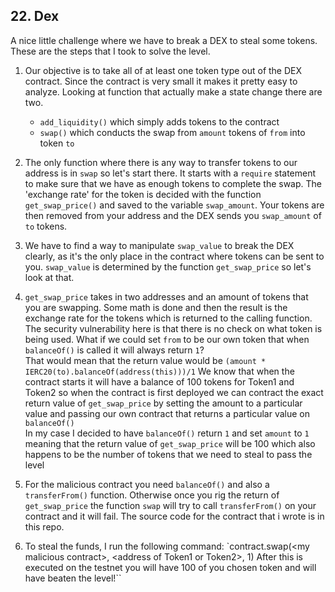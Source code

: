## 22. Dex
A nice little challenge where we have to break a DEX to steal some tokens. These are the steps that I took to solve the level.

1. Our objective is to take all of at least one token type out of the DEX contract. Since the contract is very small it makes it pretty easy to analyze. Looking at function that actually make a state change there are two. 
    - `add_liquidity()` which simply adds tokens to the contract
    - `swap()` which conducts the swap from `amount` tokens of `from` into token `to`

2. The only function where there is any way to transfer tokens to our address is in `swap` so let's start there. It starts with a `require` statement to make sure that we have as enough tokens to complete the swap. The 'exchange rate' for the token is decided with the function `get_swap_price()` and saved to the variable `swap_amount`. Your tokens are then removed from your address and the DEX sends you `swap_amount` of `to` tokens. 

3. We have to find a way to manipulate `swap_value` to break the DEX clearly, as it's the only place in the contract where tokens can be sent to you. `swap_value` is determined by the function `get_swap_price` so let's look at that.

4. `get_swap_price` takes in two addresses and an amount of tokens that you are swapping. Some math is done and then the result is the exchange rate for the tokens which is returned to the calling function. The security vulnerability here is that there is no check on what token is being used. What if we could set `from` to be our own token that when `balanceOf()` is called it will always return `1`?<br>
    That would mean that the return value would be `(amount * IERC20(to).balanceOf(address(this)))/1`
    We know that when the contract starts it will have a balance of 100 tokens for Token1 and Token2 so when the contract is first deployed we can contract the exact return value of `get_swap_price` by setting the amount to a particular value and passing our own contract that returns a particular value on `balanceOf()`<br>
    In my case I decided to have `balanceOf()` return `1` and set `amount` to `1` meaning that the return value of `get_swap_price` will be 100 which also happens to be the number of tokens that we need to steal to pass the level

5. For the malicious contract you need `balanceOf()` and also a `transferFrom()` function. Otherwise once you rig the return of `get_swap_price` the function `swap` will try to call `transferFrom()` on your contract and it will fail. The source code for the contract that i wrote is in this repo.

6. To steal the funds, I run the following command:
    `contract.swap(\<my malicious contract>, \<address of Token1 or Token2>, 1)
   After this is executed on the testnet you will have 100 of you chosen token and will have beaten the level!``
